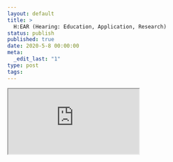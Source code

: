 ```yaml
---
layout: default
title: >
  H:EAR (Hearing: Education, Application, Research)
status: publish
published: true
date: 2020-5-8 00:00:00
meta:
  _edit_last: "1"
type: post
tags:
---
```

<div  id="qrcode"></div>
<div>
<iframe src="https://researchers.mq.edu.au/en/projects/hear-hearing-education-application-research">
</iframe>
</div>

<script type="text/javascript" src="{site.baseurl}/js/qr/qrcode.js"></script>
<script type="text/javascript">
new QRCode(document.getElementById("qrcode"), "https://researchers.mq.edu.au/en/projects/hear-hearing-education-application-research");
</script>
        